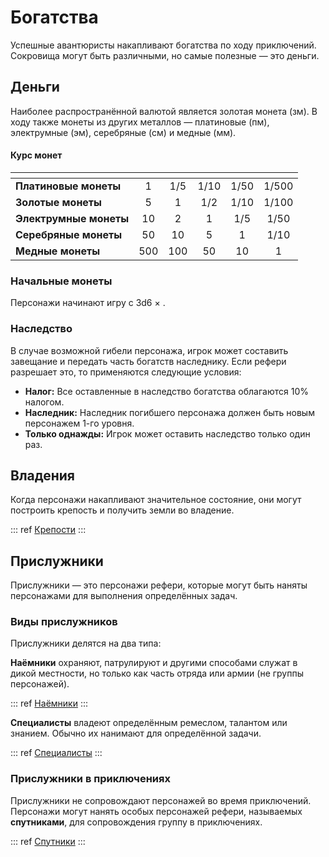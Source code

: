# Богатства

Успешные авантюристы накапливают богатства по ходу приключений. Сокровища могут быть различными, но самые полезные — это деньги.

## Деньги

Наиболее распространённой валютой является золотая монета (зм). В ходу также монеты из других металлов — платиновые (пм), электрумные (эм), серебряные (см) и медные (мм).

#### Курс монет

|                        | <Coin v="1" t="p" /> | <Coin v="1" t="g" /> | <Coin v="1" t="e" /> | <Coin v="1" t="s" /> | <Coin v="1" t="c" /> |
| ---------------------- | :------------------: | :------------------: | :------------------: | :------------------: | :------------------: |
| **Платиновые монеты**  |          1           |         1/5          |         1/10         |         1/50         |        1/500         |
| **Золотые монеты**     |          5           |          1           |         1/2          |         1/10         |        1/100         |
| **Электрумные монеты** |          10          |          2           |          1           |         1/5          |         1/50         |
| **Серебряные монеты**  |          50          |          10          |          5           |          1           |         1/10         |
| **Медные монеты**      |         500          |         100          |          50          |          10          |          1           |

### Начальные монеты

Персонажи начинают игру с 3d6 × <Coin v="10" t="g" />.

### Наследство

В случае возможной гибели персонажа, игрок может составить завещание и передать часть богатств наследнику. Если рефери разрешает это, то применяются следующие условия:

- **Налог:** Все оставленные в наследство богатства облагаются 10% налогом.
- **Наследник:** Наследник погибшего персонажа должен быть новым персонажем 1-го уровня.
- **Только однажды:** Игрок может оставить наследство только один раз.

## Владения

Когда персонажи накапливают значительное состояние, они могут построить крепость и получить земли во владение.

::: ref
[Крепости](../strongholds/construction.md)
:::

## Прислужники

Прислужники — это персонажи рефери, которые могут быть наняты персонажами для выполнения определённых задач.

### Виды прислужников

Прислужники делятся на два типа:

**Наёмники** охраняют, патрулируют и другими способами служат в дикой местности, но только как часть отряда или армии (не группы персонажей).

::: ref
[Наёмники](../hired-help/mercenaries.md)
:::

**Специалисты** владеют определённым ремеслом, талантом или знанием. Обычно их нанимают для определённой задачи.

::: ref
[Специалисты](../hired-help/specialists.md)
:::

### Прислужники в приключениях

Прислужники не сопровождают персонажей во время приключений. Персонажи могут нанять особых персонажей рефери, называемых **спутниками**, для сопровождения группу в приключениях.

::: ref
[Спутники](../hired-help/retainers.md)
:::

